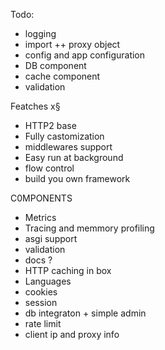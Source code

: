 Todo: 
* logging
* import ++  proxy  object
* config and app configuration
* DB component
* cache component
* validation 

Featches x§

* HTTP2 base 
* Fully castomization 
* middlewares support
* Easy run at background 
* flow control
* build you own framework

C0MPONENTS
* Metrics
* Tracing and memmory profiling
* asgi support
* validation
* docs ?
* HTTP caching in box 
* Languages
* cookies
* session
* db integraton + simple admin
* rate  limit
* client ip and proxy info

